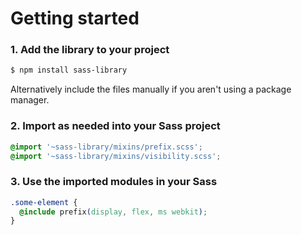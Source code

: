 # Getting started

### 1. Add the library to your project

```bash
$ npm install sass-library
```

Alternatively include the files manually if you aren't using a package manager.

### 2. Import as needed into your Sass project

```css
@import '~sass-library/mixins/prefix.scss';
@import '~sass-library/mixins/visibility.scss';
```

### 3. Use the imported modules in your Sass

```css
.some-element {
  @include prefix(display, flex, ms webkit);
}
```

